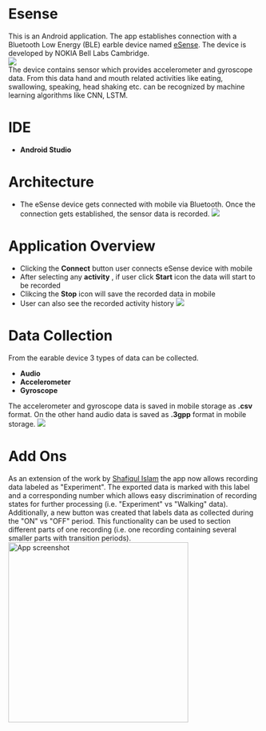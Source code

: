 # Esense

This is an Android application. The app establishes connection with a Bluetooth Low Energy (BLE) earble device named [eSense](http://www.esense.io/). The device is developed by NOKIA Bell Labs Cambridge. <br/>
![](images/esensedevice.png)
<br/>The device contains sensor which provides accelerometer and gyroscope data. From this data hand and mouth related activities like eating, swallowing, speaking, head shaking etc. can be recognized by machine learning algorithms like CNN, LSTM.

# IDE

- **Android Studio**

# Architecture
- The eSense device gets connected with mobile via Bluetooth. Once the connection gets established, the sensor data is recorded.
![](images/architecture.png)

# Application Overview
- Clicking the **Connect** button user connects eSense device with mobile
- After selecting any **activity** , if user click **Start** icon the data will start to be recorded
- Clikcing the **Stop** icon will save the recorded data in mobile
- User can also see the recorded activity history
![](images/appoverview.png)

# Data Collection
From the earable device 3 types of data can be collected.
  - **Audio**
  - **Accelerometer**
  - **Gyroscope**

The accelerometer and gyroscope data is saved in mobile storage as **.csv** format. On the other hand audio data is saved as **.3gpp** format in mobile storage.
![](images/datatype.png)

# Add Ons
As an extension of the work by [Shafiqul Islam](https://github.com/shafiqulislamsumon/Esense) the app now allows recording data labeled as "Experiment". The exported data is marked with this label and a corresponding number which allows easy discrimination of recording states for further processing (i.e. "Experiment" vs "Walking" data). 
Additionally, a new button was created that labels data as collected during the "ON" vs "OFF" period. This functionality can be used to section different parts of one recording (i.e. one recording containing several smaller parts with transition periods).  
<img src="https://github.com/SabrinaFrohn/Esense/tree/master/images/app_with_onOff_experiment.png" alt="App screenshot" width="360" hight="640"/>
